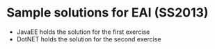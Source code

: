 Sample solutions for EAI (SS2013)
=================================

* JavaEE holds the solution for the first exercise
* DotNET holds the solution for the second exercise
